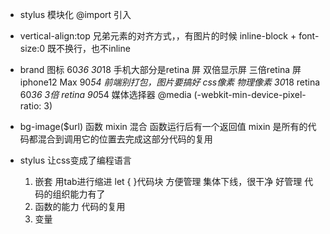 - stylus 模块化
   @import 引入


- vertical-align:top
  兄弟元素的对齐方式，，有图片的时候
  inline-block + font-size:0  既不换行，也不inline

- brand 图标  60*36
  30*18  手机大部分是retina 屏 双倍显示屏
  三倍retina 屏 iphone12 Max
  90*54
  前端别打包，图片要搞好
  css像素   物理像素 30*18
  retina 60*36
  3倍 retina 90*54
  媒体选择器
  @media (-webkit-min-device-pixel-ratio: 3)


- bg-image($url) 函数 mixin 混合
  函数运行后有一个返回值
  mixin 是所有的代码都混合到调用它的位置去完成这部分代码的复用

- stylus 让css变成了编程语言
  1. 嵌套 用tab进行缩进 let { }代码块   方便管理
     集体下线，很干净 好管理 代码的组织能力有了
  2. 函数的能力  代码的复用
  3. 变量